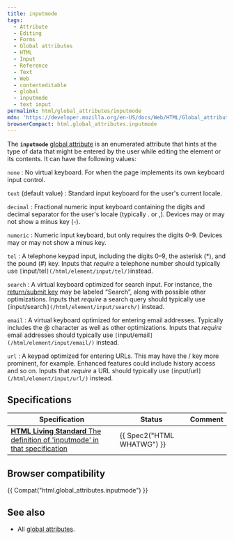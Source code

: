 ```yaml
---
title: inputmode
tags:
  - Attribute
  - Editing
  - Forms
  - Global attributes
  - HTML
  - Input
  - Reference
  - Text
  - Web
  - contenteditable
  - global
  - inputmode
  - text input
permalink: html/global_attributes/inputmode
mdn: 'https://developer.mozilla.org/en-US/docs/Web/HTML/Global_attributes/inputmode'
browserCompact: html.global_attributes.inputmode
---
```

The **`inputmode`** [global attribute](/html/global_attributes) is an enumerated attribute that hints at the type of data that might be entered by the user while editing the element or its contents. It can have the following values:

`none`
: No virtual keyboard. For when the page implements its own keyboard input control.

`text` (default value)
: Standard input keyboard for the user's current locale.

`decimal`
: Fractional numeric input keyboard containing the digits and decimal separator for the user's locale (typically . or ,). Devices may or may not show a minus key (-).

`numeric`
: Numeric input keyboard, but only requires the digits 0–9. Devices may or may not show a minus key.

`tel`
: A telephone keypad input, including the digits 0–9, the asterisk (*), and the pound (#) key. Inputs that _require_ a telephone number should typically use `[`input/tel`](/html/element/input/tel/)`instead.

`search`
: A virtual keyboard optimized for search input. For instance, the [return/submit key](https://html.spec.whatwg.org/dev/interaction.html#input-modalities:-the-enterkeyhint-attribute) may be labeled “Search”, along with possible other optimizations. Inputs that _require_ a search query should typically use `[`input/search`](/html/element/input/search/)` instead.

`email`
: A virtual keyboard optimized for entering email addresses. Typically includes the @ character as well as other optimizations. Inputs that _require_ email addresses should typically use `[`input/email`](/html/element/input/email/)` instead.

`url`
: A keypad optimized for entering URLs. This may have the / key more prominent, for example. Enhanced features could include history access and so on. Inputs that _require_ a URL should typically use `[`input/url`](/html/element/input/url/)` instead.

## Specifications

| Specification | Status | Comment |
| --- | --- | --- |
| [**HTML Living Standard** The definition of 'inputmode' in that specification](https://html.spec.whatwg.org/multipage/interaction.html#input-modalities:-the-inputmode-attribute) | {{ Spec2("HTML WHATWG") }} |  |

## Browser compatibility

{{ Compat("html.global_attributes.inputmode") }}

## See also

-   All [global attributes](/html/global_attributes).